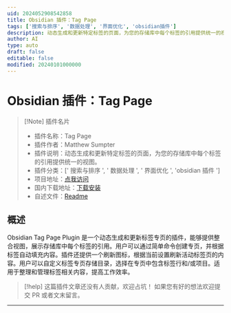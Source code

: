 ```yaml
---
uid: 2024052908542858
title: Obsidian 插件：Tag Page
tags: ['搜索与排序', '数据处理', '界面优化', 'obsidian插件']
description: 动态生成和更新特定标签的页面，为您的存储库中每个标签的引用提供统一的视图。
author: AI
type: auto
draft: false
editable: false
modified: 20240101000000
---
```


# Obsidian 插件：Tag Page

> [!Note] 插件名片
> - 插件名称：Tag Page
> - 插件作者：Matthew Sumpter
> - 插件说明：动态生成和更新特定标签的页面，为您的存储库中每个标签的引用提供统一的视图。
> - 插件分类：[' 搜索与排序 ', ' 数据处理 ', ' 界面优化 ', 'obsidian 插件 ']
> - 项目地址：[点我访问](https://github.com/mjsumpter/obsidian-tag-page)
> - 国内下载地址：[下载安装](https://pkmer.cn/products/plugin/pluginMarket/?tag-page-md)
> - 自述文件：[Readme](https://ghproxy.net/https://raw.githubusercontent.com/mjsumpter/obsidian-tag-page/develop/README.md)

## 概述

Obsidian Tag Page Plugin 是一个动态生成和更新标签专页的插件，能够提供整合视图，展示存储库中每个标签的引用。用户可以通过简单命令创建专页，并根据标签自动填充内容。插件还提供一个刷新图标，根据当前设置刷新活动标签页的内容。用户可以自定义标签专页存储目录，选择在专页中包含标签行和/或项目。适用于整理和管理标签相关内容，提高工作效率。

> [!help]
> 这篇插件文章还没有人贡献，欢迎占坑！
> 如果您有好的想法欢迎提交 PR 或者文末留言。

---



